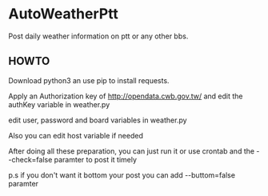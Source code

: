 # AutoWeatherPtt

Post daily weather information on ptt or any other bbs.

## HOWTO

Download python3 an use pip to install requests.

Apply an Authorization key of http://opendata.cwb.gov.tw/ and edit the authKey variable in weather.py

edit user, password and board variables in weather.py

Also you can edit host variable if needed

After doing all these preparation, you can just run it or use crontab and the --check=false paramter to post it timely

p.s if you don't want it bottom your post you can add --buttom=false paramter

